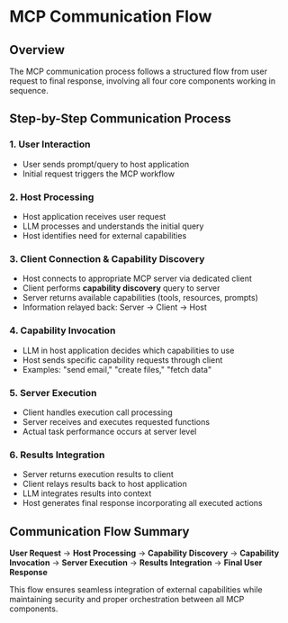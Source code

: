 # MCP Communication Flow

## Overview
The MCP communication process follows a structured flow from user request to final response, involving all four core components working in sequence.

## Step-by-Step Communication Process

### 1. User Interaction
- User sends prompt/query to host application
- Initial request triggers the MCP workflow

### 2. Host Processing
- Host application receives user request
- LLM processes and understands the initial query
- Host identifies need for external capabilities

### 3. Client Connection & Capability Discovery
- Host connects to appropriate MCP server via dedicated client
- Client performs **capability discovery** query to server
- Server returns available capabilities (tools, resources, prompts)
- Information relayed back: Server → Client → Host

### 4. Capability Invocation
- LLM in host application decides which capabilities to use
- Host sends specific capability requests through client
- Examples: "send email," "create files," "fetch data"

### 5. Server Execution
- Client handles execution call processing
- Server receives and executes requested functions
- Actual task performance occurs at server level

### 6. Results Integration
- Server returns execution results to client
- Client relays results back to host application
- LLM integrates results into context
- Host generates final response incorporating all executed actions

## Communication Flow Summary
**User Request** → **Host Processing** → **Capability Discovery** → **Capability Invocation** → **Server Execution** → **Results Integration** → **Final User Response**

This flow ensures seamless integration of external capabilities while maintaining security and proper orchestration between all MCP components.